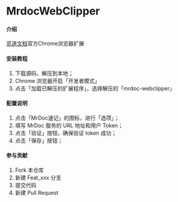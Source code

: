 # MrdocWebClipper

#### 介绍
[觅道文档](https://gitee.com/zmister/MrDoc)官方Chrome浏览器扩展


#### 安装教程

1.  下载源码，解压到本地；
2.  Chrome 浏览器开启「开发者模式」
3.  点击「加载已解压的扩展程序」，选择解压的「mrdoc-webclipper」

#### 配置说明

1.  点击「MrDoc速记」的图标，进行「选项」；
2.  填写 MrDoc 服务的 URL 地址和用户 Token；
3.  点击「验证」按钮，确保验证 token 成功；
4.  点击「保存」按钮；

#### 参与贡献

1.  Fork 本仓库
2.  新建 Feat_xxx 分支
3.  提交代码
4.  新建 Pull Request
